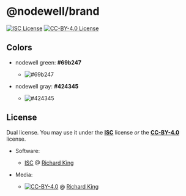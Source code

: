# @nodewell/brand

[![ISC License][badge-license-isc]][url-license-doc-isc]
[![CC-BY-4.0 License][badge-license-cc]][url-license-doc-cc4]

## Colors

 - nodewell green: **#69b247**
   - ![#69b247][color-nodewell-green]
      
 - nodewell gray: **#424345**
   - ![#424345][color-nodewell-gray]

## License

Dual license. You may use it under the [**ISC**][url-license-isc] license *or* 
the	[**CC-BY-4.0**][url-license-cc4] license.

 - Software:
   - [ISC][url-license-doc-isc] @ [Richard King](www.richrdkng.com)

 - Media:
   - [![CC-BY-4.0][image-cc4]][url-license-doc-cc4] @ [Richard King](www.richrdkng.com)


  <!--- ======================================================================================= -->

  <!--- Badges -->
  [badge-license-isc]: https://img.shields.io/badge/license-ISC-blue.svg  
  [badge-license-cc]:  https://img.shields.io/badge/license-CC--BY--4.0-blue.svg

  <!--- Colors -->
  [color-nodewell-green]: https://img.shields.io/badge/-%2369b247-69b247.svg?style=for-the-badge
  [color-nodewell-gray]:  https://img.shields.io/badge/-%23424345-424345.svg?style=for-the-badge
  
  <!--- Images -->
  [image-cc4]: https://i.creativecommons.org/l/by/4.0/80x15.png

  <!--- URLs -->
  [url-license-doc]:     LICENSE.md
  [url-license-doc-isc]: LICENSE.md#isc-license
  [url-license-doc-cc4]: LICENSE.md#creative-commons-attribution-40-international-public-license
  [url-license-isc]:     https://choosealicense.com/licenses/isc/
  [url-license-cc4]:     http://creativecommons.org/licenses/by/4.0/
